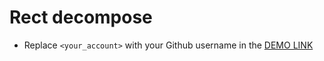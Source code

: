 # Rect decompose
- Replace `<your_account>` with your Github username in the [DEMO LINK](https://LimonovInsp.github.io/react_decompose/)

